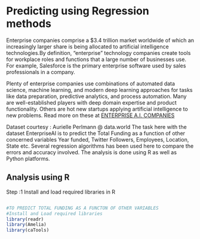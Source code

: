 # Predicting using Regression methods

Enterprise companies comprise a $3.4 trillion market worldwide of which an increasingly larger share is being allocated to artificial intelligence technologies.By definition, “enterprise” technology companies create tools for workplace roles and functions that a large number of businesses use. For example, Salesforce is the primary enterprise software used by sales professionals in a company.

Plenty of enterprise companies use combinations of automated data science, machine learning, and modern deep learning approaches for tasks like data preparation, predictive analytics, and process automation. Many are well-established players with deep domain expertise and product functionality. Others are hot new startups applying artificial intelligence to new problems. Read more on these at <a href="http://www.topbots.com/essential-landscape-overview-enterprise-artificial-intelligence/">ENTERPRISE A.I. COMPANIES</a>

Dataset courtesy : Aurielle Perlmann @ data.world
The task here with the dataset EnterpriseAI is to predict the Total Funding as a function of other concerned variables Year funded, Twitter Followers, Employees, Location, State etc. Several regression algorithms has been used here to compare the errors and accuracy involved. The analysis is done using R as well as Python platforms.

## Analysis using R

Step :1 Install and load required libraries in R
```R

#TO PREDICT TOTAL FUNDING AS A FUNCTON OF OTHER VARIABLES
#Install and Load required libraries
library(readr)
library(Amelia)
library(caTools)

```





